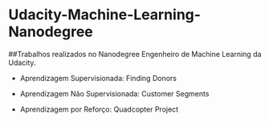 # Udacity-Machine-Learning-Nanodegree
##Trabalhos realizados no Nanodegree Engenheiro de Machine Learning da Udacity.

- Aprendizagem Supervisionada: Finding Donors

- Aprendizagem Não Supervisionada: Customer Segments

- Aprendizagem por Reforço: Quadcopter Project
